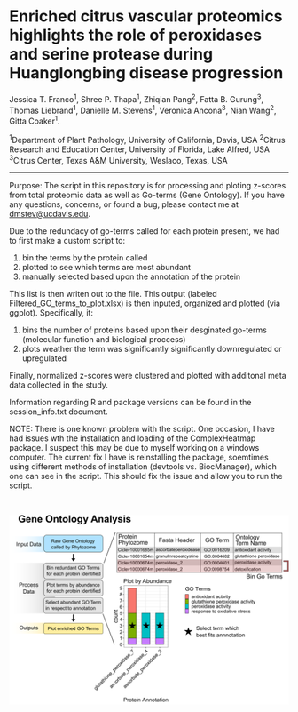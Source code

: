 # Enriched citrus vascular proteomics highlights the role of peroxidases and serine protease during Huanglongbing disease progression

Jessica T. Franco<sup>1</sup>, Shree P. Thapa<sup>1</sup>, Zhiqian Pang<sup>2</sup>, Fatta B. Gurung<sup>3</sup>, Thomas Liebrand<sup>1</sup>, Danielle M. Stevens<sup>1</sup>, Veronica Ancona<sup>3</sup>, Nian Wang<sup>2</sup>, Gitta Coaker<sup>1</sup>.


<sup>1</sup>Department of Plant Pathology, University of California, Davis, USA
<sup>2</sup>Citrus Research and Education Center, University of Florida, Lake Alfred, USA
<sup>3</sup>Citrus Center, Texas A&M University, Weslaco, Texas, USA

-----------------------

Purpose: The script in this repository is for processing and ploting z-scores from total proteomic data as well as Go-terms (Gene Ontology). If you have any questions, concerns, or found a bug, please contact me at dmstev@ucdavis.edu.



Due to the redundacy of go-terms called for each protein present, we had to first make a custom script to:
 1) bin the terms by the protein called
 2) plotted to see which terms are most abundant
 3) manually selected based upon the annotation of the protein
 
This list is then writen out to the file. This output (labeled Filtered_GO_terms_to_plot.xlsx) is then inputed, organized and plotted (via ggplot). Specifically, it:
 1) bins the number of proteins based upon their desginated go-terms (molecular function and biological proccess) 
 2) plots weather the term was significantly significantly downregulated or upregulated
 
 Finally, normalized z-scores were clustered and plotted with additonal meta data collected in the study.
 
 Information regarding R and package versions can be found in the session_info.txt document. 
 
 
NOTE: There is one known problem with the script. One occasion, I have had issues wth the installation and loading of the ComplexHeatmap package. I suspect this may be due to myself working on a windows computer. The current fix I have is reinstalling the package, soemtimes using different methods of installation (devtools vs. BiocManager), which one can see in the script. This should fix the issue and allow you to run the script.

&nbsp;
&nbsp;
&nbsp;

![](Supplemental_Figure_GO_Terms_pipeline/Supplemental_Figure_GO_Terms_pipeline.png)





